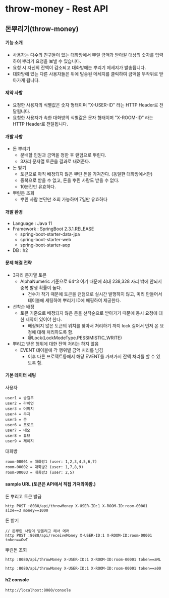 # throw-money - Rest API

## 돈뿌리기(throw-money)
#### 기능 소개
* 사용자는 다수의 친구들이 있는 대화방에서 뿌릴 금액과 받아갈 대상의 숫자를
입력하여 뿌리기 요청을 보낼 수 있습니다.
* 요청 시 자신의 잔액이 감소되고 대화방에는 뿌리기 메세지가 발송됩니다.
* 대화방에 있는 다른 사용자들은 위에 발송된 메세지를 클릭하여 금액을 무작위로
받아가게 됩니다.

#### 제약 사항
* 요청한 사용자의 식별값은 숫자 형태이며 "X-USER-ID" 라는 HTTP Header로
전달됩니다.
* 요청한 사용자가 속한 대화방의 식별값은 문자 형태이며 "X-ROOM-ID" 라는
HTTP Header로 전달됩니다.

#### 개발 사항
* 돈 뿌리기
  * 분배할 인원과 금액을 정한 후 랜덤으로 뿌린다.
  * 3자리 문자열 토큰을 결과로 내려준다.
* 돈 받기
  * 토큰으로 아직 배정되지 않은 뿌린 돈을 가져간다. (동일한 대화방에서만)
  * 중복으로 받을 수 없고, 돈을 뿌린 사람도 받을 수 없다.
  * 10분간만 유효하다.
* 뿌린돈 조회
  * 뿌린 사람 본민만 조회 가능하며 7일만 유효하다

#### 개발 환경
* Language : Java 11
* Framework : SpringBoot 2.3.1.RELEASE 
  * spring-boot-starter-data-jpa
  * spring-boot-starter-web
  * spring-boot-starter-aop
* DB : h2   

#### 문제 해결 전략
* 3자리 문자열 토큰
  * AlphaNumeric 기준으로 64^3 이기 때문에 최대 238,328 자리 밖에 안되서 중복 발생 확률이 높다.
    * 건수가 작기 때문에 토큰을 랜덤으로 실시간 발행하지 않고, 미리 만들어서 테이블에 세팅하여 뿌리기 ID에 매핑하여 제공한다. 
* 선착순 배정
  * 토큰 기준으로 배정되지 않은 돈을 선착순으로 받아가기 때문에 동시 요청에 대한 제약이 있어야 한다.
    * 배정되지 않은 토큰의 위치를 찾아서 처리하기 까지 lock 걸어서 먼저 온 요청에 대해 처리하도록 함.
    * @Lock(LockModeType.PESSIMISTIC_WRITE) 
* 뿌리고 받은 행위에 대한 잔액 처리는 하지 않음
  * EVENT 테이블에 각 행위별 금액 처리를 남김
    * 이후 다른 프로젝트등에서 해당 EVENT를 가져가서 잔액 처리를 할 수 있도록 함.

#### 기본 데이터 세팅
사용자
``` 
user1 = 송길주
user2 = 라이언
user3 = 어피치
user4 = 무지
user5 = 콘
user6 = 프로도
user7 = 네오
user8 = 튜브
user9 = 제이지
```
대화방
``` 
room-00001 = 대화방1 (user: 1,2,3,4,5,6,7)
room-00002 = 대화방2 (user: 1,7,8,9)
room-00003 = 대화방3 (user: 2,5)

```

#### sample URL (토큰은 API에서 직접 가져와야함.)
돈 뿌리고 토큰 발급
``` 
http POST :8080/api/throwMoney X-USER-ID:1 X-ROOM-ID:room-00001 size==3 money==1000
```

돈 받기
```                                                                                  
// 돈뿌린 사람이 받을려고 해서 에러
http POST :8080/api/receiveMoney X-USER-ID:1 X-ROOM-ID:room-00001 token==OwI
```

뿌린돈 조회
```
http :8080/api/throwMoney X-USER-ID:1 X-ROOM-ID:room-00001 token==aML

http :8080/api/throwMoney X-USER-ID:1 X-ROOM-ID:room-00001 token==a00
```     

#### h2 console
```
http://localhost:8080/console
```
